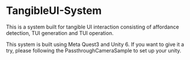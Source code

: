 # TangibleUI-System

This is a system built for tangible UI interaction consisting of affordance detection, TUI generation and TUI operation.

This system is built using Meta Quest3 and Unity 6. If you want to give it a try, please following the PassthroughCameraSample to set up your unity.

